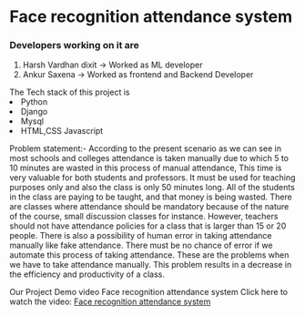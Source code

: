 
<h1>Face recognition attendance system</h1>
<h3> Developers working on it are </h3>
<ol>
<li> Harsh Vardhan dixit -> Worked as ML developer</li>
<li> Ankur Saxena -> Worked as frontend and Backend Developer</li>

</ol>
The Tech stack of this project is 
<li> Python</li>
<li> Django  </li>
<li> Mysql  </li>
<li> HTML,CSS Javascript </li>

Problem statement:-
According to the present scenario as we can see in most schools and colleges attendance is taken manually due to which 5 to 10 minutes are wasted in this process of manual attendance, This time is very valuable for both students and professors. It must be used for teaching purposes only and also the class is only 50 minutes long. All of the students in the class are paying to be taught, and that money is being wasted. There are classes where attendance should be mandatory because of the nature of the course, small discussion classes for instance. However, teachers should not have attendance policies for a class that is larger than 15 or 20 people.
There is also a possibility of human error in taking attendance manually like fake attendance. There must be no chance of error if we automate this process of taking attendance. 
These are the problems when we have to take attendance manually. This problem results in a decrease in the efficiency and productivity of a class.

Our Project Demo video Face recognition attendance system
Click here to watch the video: [Face recognition attendance system](https://drive.google.com/file/d/1QWDnd9jM8Q8dzYU8h8a3a7dZeemOfk2a/view?usp=sharing)





 
